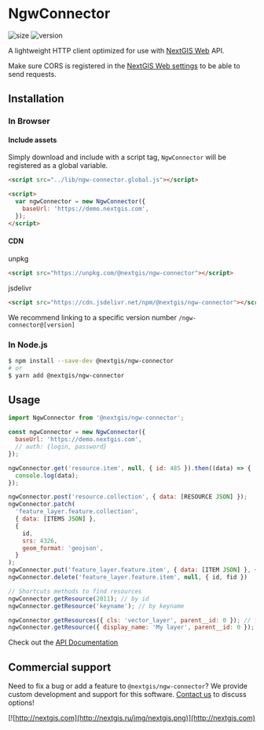# NgwConnector

![size](https://img.shields.io/bundlephobia/minzip/@nextgis/ngw-connector) ![version](https://img.shields.io/npm/v/@nextgis/ngw-connector)

A lightweight HTTP client optimized for use with [NextGIS Web](http://docs.nextgis.ru/docs_ngweb_dev/doc/developer/toc.html) API.

Make sure CORS is registered in the [NextGIS Web settings](https://docs.nextgis.com/docs_ngcom/source/CORS.html) to be able to send requests.

## Installation

### In Browser

#### Include assets

Simply download and include with a script tag, `NgwConnector` will be registered as a global variable.

```html
<script src="../lib/ngw-connector.global.js"></script>

<script>
  var ngwConnector = new NgwConnector({
    baseUrl: 'https://demo.nextgis.com',
  });
</script>
```

#### CDN

unpkg

```html
<script src="https://unpkg.com/@nextgis/ngw-connector"></script>
```

jsdelivr

```html
<script src="https://cdn.jsdelivr.net/npm/@nextgis/ngw-connector"></script>
```

We recommend linking to a specific version number `/ngw-connector@[version]`

### In Node.js

```bash
$ npm install --save-dev @nextgis/ngw-connector
# or
$ yarn add @nextgis/ngw-connector
```

## Usage

```javascript
import NgwConnector from '@nextgis/ngw-connector';

const ngwConnector = new NgwConnector({
  baseUrl: 'https://demo.nextgis.com',
  // auth: {login, password}
});

ngwConnector.get('resource.item', null, { id: 485 }).then((data) => {
  console.log(data);
});

ngwConnector.post('resource.collection', { data: [RESOURCE JSON] });
ngwConnector.patch(
  'feature_layer.feature.collection',
  { data: [ITEMS JSON] },
  {
    id,
    srs: 4326,
    geom_format: 'geojson',
  }
);
ngwConnector.put('feature_layer.feature.item', { data: [ITEM JSON] }, { id, fid })
ngwConnector.delete('feature_layer.feature.item', null, { id, fid })

// Shortcuts methods to find resources
ngwConnector.getResource(2011); // by id
ngwConnector.getResource('keyname'); // by keyname

ngwConnector.getResources({ cls: 'vector_layer', parent__id: 0 }); // find resources by partial resource params
ngwConnector.getResource({ display_name: 'My layer', parent__id: 0 }); // get first
```

Check out the [API Documentation](https://github.com/nextgis/nextgis_frontend/blob/master/markdown/ngw-connector.md)

## Commercial support

Need to fix a bug or add a feature to `@nextgis/ngw-connector`? We provide custom development and support for this software. [Contact us](http://nextgis.com/contact/) to discuss options!

[![http://nextgis.com](http://nextgis.ru/img/nextgis.png)](http://nextgis.com)
